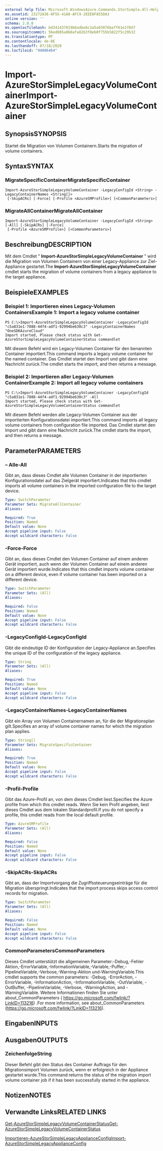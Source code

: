 ```yaml
---
external help file: Microsoft.WindowsAzure.Commands.StorSimple.dll-Help.xml
ms.assetid: 23272A36-8F55-41A8-AFC9-2EEE0FA55DA3
online version: ''
schema: 2.0.0
ms.openlocfilehash: bd341437019b6adbe6c2a5a93076baff61e1f0d7
ms.sourcegitcommit: 56ed085a868afa8263f8eb0f755b5822f5c29532
ms.translationtype: MT
ms.contentlocale: de-DE
ms.lasthandoff: 07/18/2020
ms.locfileid: "94006464"
---
```

# <span data-ttu-id="2f227-101">Import-AzureStorSimpleLegacyVolumeContainer</span><span class="sxs-lookup"><span data-stu-id="2f227-101">Import-AzureStorSimpleLegacyVolumeContainer</span></span>

## <span data-ttu-id="2f227-102">Synopsis</span><span class="sxs-lookup"><span data-stu-id="2f227-102">SYNOPSIS</span></span>
<span data-ttu-id="2f227-103">Startet die Migration von Volumen Containern.</span><span class="sxs-lookup"><span data-stu-id="2f227-103">Starts the migration of volume containers.</span></span>

## <span data-ttu-id="2f227-104">Syntax</span><span class="sxs-lookup"><span data-stu-id="2f227-104">SYNTAX</span></span>

### <span data-ttu-id="2f227-105">MigrateSpecificContainer</span><span class="sxs-lookup"><span data-stu-id="2f227-105">MigrateSpecificContainer</span></span>
```
Import-AzureStorSimpleLegacyVolumeContainer -LegacyConfigId <String> -LegacyContainerNames <String[]>
 [-SkipACRs] [-Force] [-Profile <AzureSMProfile>] [<CommonParameters>]
```

### <span data-ttu-id="2f227-106">MigrateAllContainer</span><span class="sxs-lookup"><span data-stu-id="2f227-106">MigrateAllContainer</span></span>
```
Import-AzureStorSimpleLegacyVolumeContainer -LegacyConfigId <String> [-All] [-SkipACRs] [-Force]
 [-Profile <AzureSMProfile>] [<CommonParameters>]
```

## <span data-ttu-id="2f227-107">Beschreibung</span><span class="sxs-lookup"><span data-stu-id="2f227-107">DESCRIPTION</span></span>
<span data-ttu-id="2f227-108">Mit dem Cmdlet " **Import-AzureStorSimpleLegacyVolumeContainer** " wird die Migration von Volumen Containern von einer Legacy-Appliance zur Ziel-Appliance gestartet.</span><span class="sxs-lookup"><span data-stu-id="2f227-108">The **Import-AzureStorSimpleLegacyVolumeContainer** cmdlet starts the migration of volume containers from a legacy appliance to the target appliance.</span></span>

## <span data-ttu-id="2f227-109">Beispiele</span><span class="sxs-lookup"><span data-stu-id="2f227-109">EXAMPLES</span></span>

### <span data-ttu-id="2f227-110">Beispiel 1: Importieren eines Legacy-Volumen Containers</span><span class="sxs-lookup"><span data-stu-id="2f227-110">Example 1: Import a legacy volume container</span></span>
```
PS C:\>Import-AzureStorSimpleLegacyVolumeContainer -LegacyConfigId "c5a831e1-7888-44f4-adf1-92994be630c3" -LegacyContainerNames "OneSDKAzureCloud"
Import started, Please check status with Get-AzureStorSimpleLegacyVolumeContainerStatus commandlet
```

<span data-ttu-id="2f227-111">Mit diesem Befehl wird ein Legacy-Volumen Container für den benannten Container importiert.</span><span class="sxs-lookup"><span data-stu-id="2f227-111">This command imports a legacy volume container for the named container.</span></span>
<span data-ttu-id="2f227-112">Das Cmdlet startet den Import und gibt dann eine Nachricht zurück.</span><span class="sxs-lookup"><span data-stu-id="2f227-112">The cmdlet starts the import, and then returns a message.</span></span>

### <span data-ttu-id="2f227-113">Beispiel 2: Importieren aller Legacy-Volumen Container</span><span class="sxs-lookup"><span data-stu-id="2f227-113">Example 2: Import all legacy volume containers</span></span>
```
PS C:\>Import-AzureStorSimpleLegacyVolumeContainer -LegacyConfigId "c5a831e1-7888-44f4-adf1-92994be630c3" -All
Import started, Please check status with Get-AzureStorSimpleLegacyVolumeContainerStatus commandlet
```

<span data-ttu-id="2f227-114">Mit diesem Befehl werden alle Legacy-Volumen Container aus der importierten Konfigurationsdatei importiert.</span><span class="sxs-lookup"><span data-stu-id="2f227-114">This command imports all legacy volume containers from configuration file imported.</span></span>
<span data-ttu-id="2f227-115">Das Cmdlet startet den Import und gibt dann eine Nachricht zurück.</span><span class="sxs-lookup"><span data-stu-id="2f227-115">The cmdlet starts the import, and then returns a message.</span></span>

## <span data-ttu-id="2f227-116">Parameter</span><span class="sxs-lookup"><span data-stu-id="2f227-116">PARAMETERS</span></span>

### <span data-ttu-id="2f227-117">– Alle</span><span class="sxs-lookup"><span data-stu-id="2f227-117">-All</span></span>
<span data-ttu-id="2f227-118">Gibt an, dass dieses Cmdlet alle Volumen Container in der importierten Konfigurationsdatei auf das Zielgerät importiert.</span><span class="sxs-lookup"><span data-stu-id="2f227-118">Indicates that this cmdlet imports all volume containers in the imported configuration file to the target device.</span></span>

```yaml
Type: SwitchParameter
Parameter Sets: MigrateAllContainer
Aliases: 

Required: True
Position: Named
Default value: None
Accept pipeline input: False
Accept wildcard characters: False
```

### <span data-ttu-id="2f227-119">-Force</span><span class="sxs-lookup"><span data-stu-id="2f227-119">-Force</span></span>
<span data-ttu-id="2f227-120">Gibt an, dass dieses Cmdlet den Volumen Container auf einem anderen Gerät importiert, auch wenn der Volumen Container auf einem anderen Gerät importiert wurde.</span><span class="sxs-lookup"><span data-stu-id="2f227-120">Indicates that this cmdlet imports volume container on a different device, even if volume container has been imported on a different device.</span></span>

```yaml
Type: SwitchParameter
Parameter Sets: (All)
Aliases: 

Required: False
Position: Named
Default value: None
Accept pipeline input: False
Accept wildcard characters: False
```

### <span data-ttu-id="2f227-121">-LegacyConfigId</span><span class="sxs-lookup"><span data-stu-id="2f227-121">-LegacyConfigId</span></span>
<span data-ttu-id="2f227-122">Gibt die eindeutige ID der Konfiguration der Legacy-Appliance an.</span><span class="sxs-lookup"><span data-stu-id="2f227-122">Specifies the unique ID of the configuration of the legacy appliance.</span></span>

```yaml
Type: String
Parameter Sets: (All)
Aliases: 

Required: True
Position: Named
Default value: None
Accept pipeline input: False
Accept wildcard characters: False
```

### <span data-ttu-id="2f227-123">-LegacyContainerNames</span><span class="sxs-lookup"><span data-stu-id="2f227-123">-LegacyContainerNames</span></span>
<span data-ttu-id="2f227-124">Gibt ein Array von Volumen Containernamen an, für die der Migrationsplan gilt.</span><span class="sxs-lookup"><span data-stu-id="2f227-124">Specifies an array of volume container names for which the migration plan applies.</span></span>

```yaml
Type: String[]
Parameter Sets: MigrateSpecificContainer
Aliases: 

Required: True
Position: Named
Default value: None
Accept pipeline input: False
Accept wildcard characters: False
```

### <span data-ttu-id="2f227-125">-Profil</span><span class="sxs-lookup"><span data-stu-id="2f227-125">-Profile</span></span>
<span data-ttu-id="2f227-126">Gibt das Azure-Profil an, von dem dieses Cmdlet liest.</span><span class="sxs-lookup"><span data-stu-id="2f227-126">Specifies the Azure profile from which this cmdlet reads.</span></span>
<span data-ttu-id="2f227-127">Wenn Sie kein Profil angeben, liest dieses Cmdlet aus dem lokalen Standardprofil.</span><span class="sxs-lookup"><span data-stu-id="2f227-127">If you do not specify a profile, this cmdlet reads from the local default profile.</span></span>

```yaml
Type: AzureSMProfile
Parameter Sets: (All)
Aliases: 

Required: False
Position: Named
Default value: None
Accept pipeline input: False
Accept wildcard characters: False
```

### <span data-ttu-id="2f227-128">-SkipACRs</span><span class="sxs-lookup"><span data-stu-id="2f227-128">-SkipACRs</span></span>
<span data-ttu-id="2f227-129">Gibt an, dass der Importvorgang die Zugriffssteuerungseinträge für die Migration überspringt.</span><span class="sxs-lookup"><span data-stu-id="2f227-129">Indicates that the import process skips access control records for migration.</span></span>

```yaml
Type: SwitchParameter
Parameter Sets: (All)
Aliases: 

Required: False
Position: Named
Default value: None
Accept pipeline input: False
Accept wildcard characters: False
```

### <span data-ttu-id="2f227-130">CommonParameters</span><span class="sxs-lookup"><span data-stu-id="2f227-130">CommonParameters</span></span>
<span data-ttu-id="2f227-131">Dieses Cmdlet unterstützt die allgemeinen Parameter:-Debug,-Fehler Aktion,-ErrorVariable,-InformationVariable,-Variable,-Puffer,-PipelineVariable,-Verbose,-Warning-Aktion und-WarningVariable.</span><span class="sxs-lookup"><span data-stu-id="2f227-131">This cmdlet supports the common parameters: -Debug, -ErrorAction, -ErrorVariable, -InformationAction, -InformationVariable, -OutVariable, -OutBuffer, -PipelineVariable, -Verbose, -WarningAction, and -WarningVariable.</span></span> <span data-ttu-id="2f227-132">Weitere Informationen finden Sie unter about_CommonParameters ( https://go.microsoft.com/fwlink/?LinkID=113216) .</span><span class="sxs-lookup"><span data-stu-id="2f227-132">For more information, see about_CommonParameters (https://go.microsoft.com/fwlink/?LinkID=113216).</span></span>

## <span data-ttu-id="2f227-133">Eingaben</span><span class="sxs-lookup"><span data-stu-id="2f227-133">INPUTS</span></span>

## <span data-ttu-id="2f227-134">Ausgaben</span><span class="sxs-lookup"><span data-stu-id="2f227-134">OUTPUTS</span></span>

### <span data-ttu-id="2f227-135">Zeichenfolge</span><span class="sxs-lookup"><span data-stu-id="2f227-135">String</span></span>
<span data-ttu-id="2f227-136">Dieser Befehl gibt den Status des Container Auftrags für den Migrationsimport Volumen zurück, wenn er erfolgreich in der Appliance gestartet wurde.</span><span class="sxs-lookup"><span data-stu-id="2f227-136">This command returns the status of the migration import volume container job if it has been successfully started in the appliance.</span></span>

## <span data-ttu-id="2f227-137">Notizen</span><span class="sxs-lookup"><span data-stu-id="2f227-137">NOTES</span></span>

## <span data-ttu-id="2f227-138">Verwandte Links</span><span class="sxs-lookup"><span data-stu-id="2f227-138">RELATED LINKS</span></span>

[<span data-ttu-id="2f227-139">Get-AzureStorSimpleLegacyVolumeContainerStatus</span><span class="sxs-lookup"><span data-stu-id="2f227-139">Get-AzureStorSimpleLegacyVolumeContainerStatus</span></span>](./Get-AzureStorSimpleLegacyVolumeContainerStatus.md)

[<span data-ttu-id="2f227-140">Importieren-AzureStorSimpleLegacyApplianceConfig</span><span class="sxs-lookup"><span data-stu-id="2f227-140">Import-AzureStorSimpleLegacyApplianceConfig</span></span>](./Import-AzureStorSimpleLegacyApplianceConfig.md)


